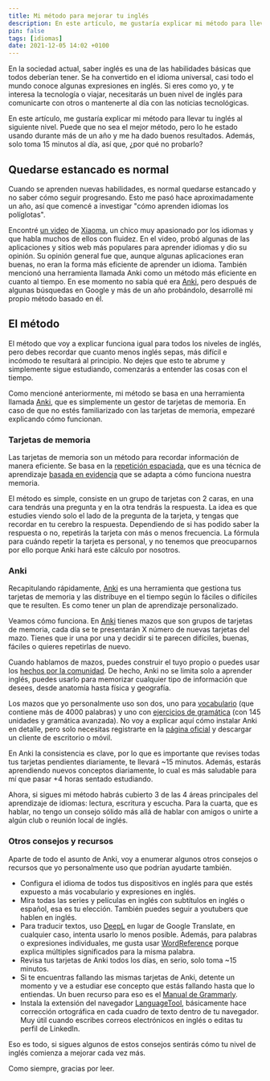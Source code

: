 ```yaml
---
title: Mi método para mejorar tu inglés
description: En este artículo, me gustaría explicar mi método para llevar tu inglés al siguiente nivel.
pin: false
tags: [idiomas]
date: 2021-12-05 14:02 +0100
---
```


En la sociedad actual, saber inglés es una de las habilidades básicas que todos deberían tener. Se ha convertido en el idioma universal, casi todo el mundo conoce algunas expresiones en inglés. Si eres como yo, y te interesa la tecnología o viajar, necesitarás un buen nivel de inglés para comunicarte con otros o mantenerte al día con las noticias tecnológicas.

En este artículo, me gustaría explicar mi método para llevar tu inglés al siguiente nivel. Puede que no sea el mejor método, pero lo he estado usando durante más de un año y me ha dado buenos resultados. Además, solo toma 15 minutos al día, así que, ¿por qué no probarlo?

## Quedarse estancado es normal

Cuando se aprenden nuevas habilidades, es normal quedarse estancado y no saber cómo seguir progresando. Esto me pasó hace aproximadamente un año, así que comencé a investigar "cómo aprenden idiomas los políglotas".

Encontré [un video](https://www.youtube.com/watch?v=DKlTUDAMO54) de [Xiaoma](https://www.youtube.com/c/小马在纽约/about), un chico muy apasionado por los idiomas y que habla muchos de ellos con fluidez. En el video, probó algunas de las aplicaciones y sitios web más populares para aprender idiomas y dio su opinión. Su opinión general fue que, aunque algunas aplicaciones eran buenas, no eran la forma más eficiente de aprender un idioma. También mencionó una herramienta llamada Anki como un método más eficiente en cuanto al tiempo. En ese momento no sabía qué era [Anki](https://apps.ankiweb.net/), pero después de algunas búsquedas en Google y más de un año probándolo, desarrollé mi propio método basado en él.

## El método

El método que voy a explicar funciona igual para todos los niveles de inglés, pero debes recordar que cuanto menos inglés sepas, más difícil e incómodo te resultará al principio. No dejes que esto te abrume y simplemente sigue estudiando, comenzarás a entender las cosas con el tiempo.

Como mencioné anteriormente, mi método se basa en una herramienta llamada [Anki](https://apps.ankiweb.net/), que es simplemente un gestor de tarjetas de memoria. En caso de que no estés familiarizado con las tarjetas de memoria, empezaré explicando cómo funcionan.

### Tarjetas de memoria

Las tarjetas de memoria son un método para recordar información de manera eficiente. Se basa en la [repetición espaciada](https://en.m.wikipedia.org/wiki/Spaced_repetition), que es una técnica de aprendizaje [basada en evidencia](https://www.pnas.org/content/116/10/3988) que se adapta a cómo funciona nuestra memoria.

El método es simple, consiste en un grupo de tarjetas con 2 caras, en una cara tendrás una pregunta y en la otra tendrás la respuesta. La idea es que estudies viendo solo el lado de la pregunta de la tarjeta, y tengas que recordar en tu cerebro la respuesta. Dependiendo de si has podido saber la respuesta o no, repetirás la tarjeta con más o menos frecuencia. La fórmula para cuándo repetir la tarjeta es personal, y no tenemos que preocuparnos por ello porque Anki hará este cálculo por nosotros.

### Anki

Recapitulando rápidamente, [Anki](https://apps.ankiweb.net/) es una herramienta que gestiona tus tarjetas de memoria y las distribuye en el tiempo según lo fáciles o difíciles que te resulten. Es como tener un plan de aprendizaje personalizado.

Veamos cómo funciona. En [Anki](https://apps.ankiweb.net/) tienes mazos que son grupos de tarjetas de memoria, cada día se te presentarán X número de nuevas tarjetas del mazo. Tienes que ir una por una y decidir si te parecen difíciles, buenas, fáciles o quieres repetirlas de nuevo.

Cuando hablamos de mazos, puedes construir el tuyo propio o puedes usar los [hechos por la comunidad](https://ankiweb.net/shared/decks/). De hecho, Anki no se limita solo a aprender inglés, puedes usarlo para memorizar cualquier tipo de información que desees, desde anatomía hasta física y geografía.

Los mazos que yo personalmente uso son dos, uno para [vocabulario](https://ankiweb.net/shared/info/1104981491) (que contiene más de 4000 palabras) y uno con [ejercicios de gramática](https://ankiweb.net/shared/info/715945745) (con 145 unidades y gramática avanzada). No voy a explicar aquí cómo instalar Anki en detalle, pero solo necesitas registrarte en la [página oficial](https://apps.ankiweb.net/) y descargar un cliente de escritorio o móvil.

En Anki la consistencia es clave, por lo que es importante que revises todas tus tarjetas pendientes diariamente, te llevará ~15 minutos. Además, estarás aprendiendo nuevos conceptos diariamente, lo cual es más saludable para mí que pasar +4 horas sentado estudiando.

Ahora, si sigues mi método habrás cubierto 3 de las 4 áreas principales del aprendizaje de idiomas: lectura, escritura y escucha. Para la cuarta, que es hablar, no tengo un consejo sólido más allá de hablar con amigos o unirte a algún club o reunión local de inglés.

### Otros consejos y recursos

Aparte de todo el asunto de Anki, voy a enumerar algunos otros consejos o recursos que yo personalmente uso que podrían ayudarte también.

- Configura el idioma de todos tus dispositivos en inglés para que estés expuesto a más vocabulario y expresiones en inglés.
- Mira todas las series y películas en inglés con subtítulos en inglés o español, esa es tu elección. También puedes seguir a youtubers que hablen en inglés.
- Para traducir textos, uso [DeepL](https://www.deepl.com/translator) en lugar de Google Translate, en cualquier caso, intenta usarlo lo menos posible. Además, para palabras o expresiones individuales, me gusta usar [WordReference](https://wordreference.com/) porque explica múltiples significados para la misma palabra.
- Revisa tus tarjetas de Anki todos los días, en serio, solo toma ~15 minutos.
- Si te encuentras fallando las mismas tarjetas de Anki, detente un momento y ve a estudiar ese concepto que estás fallando hasta que lo entiendas. Un buen recurso para eso es el [Manual de Grammarly](https://www.grammarly.com/blog/category/handbook/).
- Instala la extensión del navegador [LanguageTool](https://languagetool.org/), básicamente hace corrección ortográfica en cada cuadro de texto dentro de tu navegador. Muy útil cuando escribes correos electrónicos en inglés o editas tu perfil de LinkedIn.

Eso es todo, si sigues algunos de estos consejos sentirás cómo tu nivel de inglés comienza a mejorar cada vez más.

Como siempre, gracias por leer.